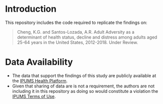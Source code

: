 # Introduction 
This repository includes the code required to replicate the findings on:

> Cheng, K.G. and Santos-Lozada, A.R. Adult Adversity as a determinant of health status, decline and distress among adults aged 25-64 years in the United States, 2012-2018. Under Review.

# Data Availability

* The data that support the findings of this study are publicly available at the [IPUMS Health Platform](https://nhis.ipums.org). 
* Given that sharing of data are is not a requirement, the authors are not including it in this repository as doing so would constitute a violation the [IPUMS Terms of Use](https://www.ipums.org/about/terms). 
